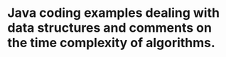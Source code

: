 # Java coding examples dealing with data structures and comments on the time complexity of algorithms.
